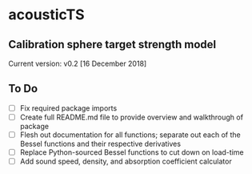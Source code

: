 # acousticTS
## Calibration sphere target strength model
Current version: v0.2 [16 December 2018]

## **To Do**
- [ ] Fix required package imports 
- [ ] Create full README.md file to provide overview and walkthrough of package
- [ ] Flesh out documentation for all functions; separate out each of the Bessel functions and their respective derivatives
- [ ] Replace Python-sourced Bessel functions to cut down on load-time 
- [ ] Add sound speed, density, and absorption coefficient calculator
